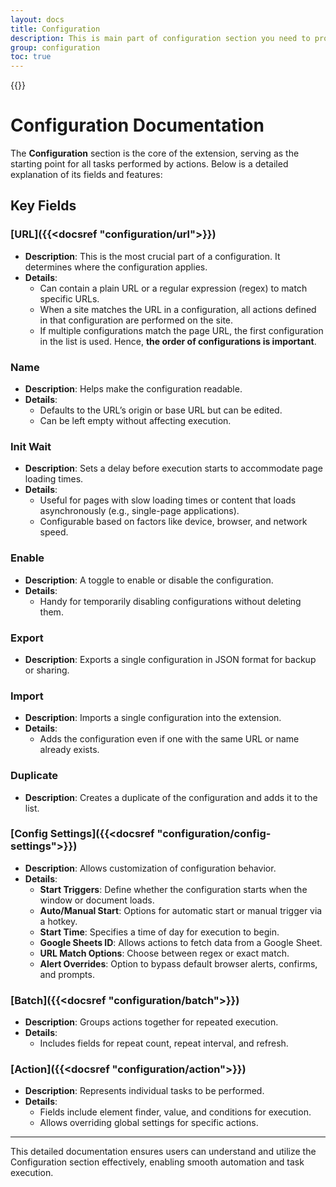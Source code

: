 ```yaml
---
layout: docs
title: Configuration
description: This is main part of configuration section you need to provide url of site in which you need to Auto clicker - AutoFill.
group: configuration
toc: true
---
```


{{<img configuration.png>}}

# Configuration Documentation

The **Configuration** section is the core of the extension, serving as the starting point for all tasks performed by actions. Below is a detailed explanation of its fields and features:

## Key Fields

### [URL]({{<docsref "configuration/url">}})
- **Description**: This is the most crucial part of a configuration. It determines where the configuration applies.
- **Details**:
  - Can contain a plain URL or a regular expression (regex) to match specific URLs.
  - When a site matches the URL in a configuration, all actions defined in that configuration are performed on the site.
  - If multiple configurations match the page URL, the first configuration in the list is used. Hence, **the order of configurations is important**.

### Name
- **Description**: Helps make the configuration readable.
- **Details**:
  - Defaults to the URL’s origin or base URL but can be edited.
  - Can be left empty without affecting execution.

### Init Wait
- **Description**: Sets a delay before execution starts to accommodate page loading times.
- **Details**:
  - Useful for pages with slow loading times or content that loads asynchronously (e.g., single-page applications).
  - Configurable based on factors like device, browser, and network speed.

### Enable
- **Description**: A toggle to enable or disable the configuration.
- **Details**:
  - Handy for temporarily disabling configurations without deleting them.

### Export
- **Description**: Exports a single configuration in JSON format for backup or sharing.

### Import
- **Description**: Imports a single configuration into the extension.
- **Details**:
  - Adds the configuration even if one with the same URL or name already exists.

### Duplicate
- **Description**: Creates a duplicate of the configuration and adds it to the list.

### [Config Settings]({{<docsref "configuration/config-settings">}})
- **Description**: Allows customization of configuration behavior.
- **Details**:
  - **Start Triggers**: Define whether the configuration starts when the window or document loads.
  - **Auto/Manual Start**: Options for automatic start or manual trigger via a hotkey.
  - **Start Time**: Specifies a time of day for execution to begin.
  - **Google Sheets ID**: Allows actions to fetch data from a Google Sheet.
  - **URL Match Options**: Choose between regex or exact match.
  - **Alert Overrides**: Option to bypass default browser alerts, confirms, and prompts.

### [Batch]({{<docsref "configuration/batch">}})
- **Description**: Groups actions together for repeated execution.
- **Details**:
  - Includes fields for repeat count, repeat interval, and refresh.

### [Action]({{<docsref "configuration/action">}})
- **Description**: Represents individual tasks to be performed.
- **Details**:
  - Fields include element finder, value, and conditions for execution.
  - Allows overriding global settings for specific actions.

---

This detailed documentation ensures users can understand and utilize the Configuration section effectively, enabling smooth automation and task execution.

